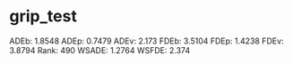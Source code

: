 # grip_test

ADEb: 1.8548
ADEp: 0.7479
ADEv: 2.173
FDEb: 3.5104
FDEp: 1.4238
FDEv: 3.8794
Rank: 490
WSADE: 1.2764
WSFDE: 2.374